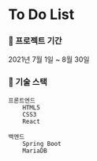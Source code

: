 # To Do List

### 🚩 프로젝트 기간

2021년 7월 1일 ~ 8월 30일



### 🚩 기술 스택

```null
프론트엔드
    HTML5
    CSS3
    React

백엔드
    Spring Boot
    MariaDB
```

